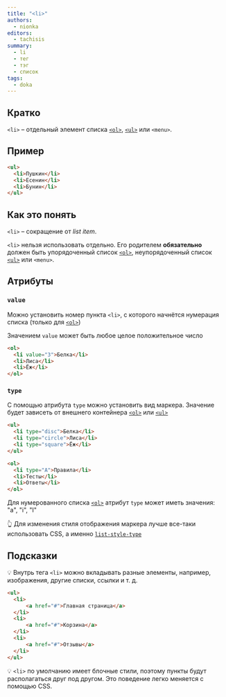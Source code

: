 ```yaml
---
title: "<li>"
authors:
  - nionka
editors:
  - tachisis
summary:
  - li
  - тег
  - тэг
  - список
tags:
  - doka
---
```


## Кратко

`<li>` – отдельный элемент списка [`<ol>`](/html/ol), [`<ul>`](/html/ul) или `<menu>`.

## Пример

```html
<ul>
  <li>Пушкин</li>
  <li>Есенин</li>
  <li>Бунин</li>
</ul>
```

## Как это понять

`<li>` – сокращение от _list item_.

`<li>` нельзя использовать отдельно. Его родителем **обязательно** должен быть упорядоченный список [`<ol>`](/html/ol), неупорядоченный список [`<ul>`](/html/ul) или `<menu>`.

## Атрибуты

### `value`

Можно установить номер пункта `<li>`, с которого начнётся нумерация списка (только для [`<ol>`](/html/ol))

Значением `value` может быть любое целое положительное число

```html
<ol>
  <li value="3">Белка</li>
  <li>Лиса</li>
  <li>Ёж</li>
</ol>
```

### `type`

С помощью атрибута `type` можно установить вид маркера. Значение будет зависеть от внешнего контейнера [`<ol>`](/html/ol) или [`<ul>`](/html/ul)

```html
<ul>
  <li type="disc">Белка</li>
  <li type="circle">Лиса</li>
  <li type="square">Ёж</li>
</ul>

<ol>
  <li type="A">Правила</li>
  <li>Тесты</li>
  <li>Ответы</li>
</ol>
```

Для нумерованного списка [`<ol>`](/html/ol) атрибут `type` может иметь значения: "a", "i", "I"

👆 Для изменения стиля отображения маркера лучше все-таки использовать CSS, а именно [`list-style-type`](/css/list-style-type)

## Подсказки

💡 Внутрь тега `<li>` можно вкладывать разные элементы, например, изображения, другие списки, ссылки и т. д.

```html
<ul>
  <li>
      <a href="#">Главная страница</a>
  </li>
  <li>
      <a href="#">Корзина</a>
  </li>
  <li>
      <a href="#">Отзывы</a>
  </li>
</ul>
```

💡 `<li>` по умолчанию имеет блочные стили, поэтому пункты будут располагаться друг под другом. Это поведение легко меняется с помощью CSS.
